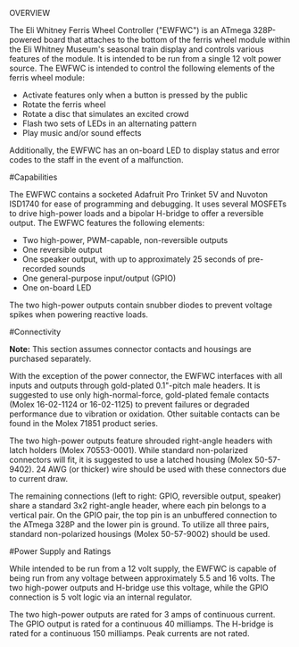 OVERVIEW

The Eli Whitney Ferris Wheel Controller ("EWFWC") is an ATmega 328P-powered board that attaches to the bottom of the ferris wheel module within the Eli Whitney Museum's seasonal train display and controls various features of the module. It is intended to be run from a single 12 volt power source. The EWFWC is intended to control the following elements of the ferris wheel module:

+ Activate features only when a button is pressed by the public
+ Rotate the ferris wheel
+ Rotate a disc that simulates an excited crowd
+ Flash two sets of LEDs in an alternating pattern
+ Play music and/or sound effects

Additionally, the EWFWC has an on-board LED to display status and error codes to the staff in the event of a malfunction.


#Capabilities

The EWFWC contains a socketed Adafruit Pro Trinket 5V and Nuvoton ISD1740 for ease of programming and debugging. It uses several MOSFETs to drive high-power loads and a bipolar H-bridge to offer a reversible output. The EWFWC features the following elements:

+ Two high-power, PWM-capable, non-reversible outputs
+ One reversible output
+ One speaker output, with up to approximately 25 seconds of pre-recorded sounds
+ One general-purpose input/output (GPIO)
+ One on-board LED

The two high-power outputs contain snubber diodes to prevent voltage spikes when powering reactive loads.


#Connectivity

**Note:** This section assumes connector contacts and housings are purchased separately.

With the exception of the power connector, the EWFWC interfaces with all inputs and outputs through gold-plated 0.1"-pitch male headers. It is suggested to use only high-normal-force, gold-plated female contacts (Molex 16-02-1124 or 16-02-1125) to prevent failures or degraded performance due to vibration or oxidation. Other suitable contacts can be found in the Molex 71851 product series.

The two high-power outputs feature shrouded right-angle headers with latch holders (Molex 70553-0001). While standard non-polarized connectors will fit, it is suggested to use a latched housing (Molex 50-57-9402). 24 AWG (or thicker) wire should be used with these connectors due to current draw.

The remaining connections (left to right: GPIO, reversible output, speaker) share a standard 3x2 right-angle header, where each pin belongs to a vertical pair. On the GPIO pair, the top pin is an unbuffered connection to the ATmega 328P and the lower pin is ground. To utilize all three pairs, standard non-polarized housings (Molex 50-57-9002) should be used.


#Power Supply and Ratings

While intended to be run from a 12 volt supply, the EWFWC is capable of being run from any voltage between approximately 5.5 and 16 volts. The two high-power outputs and H-bridge use this voltage, while the GPIO connection is 5 volt logic via an internal regulator.

The two high-power outputs are rated for 3 amps of continuous current. The GPIO output is rated for a continuous 40 milliamps. The H-bridge is rated for a continuous 150 milliamps.  Peak currents are not rated.